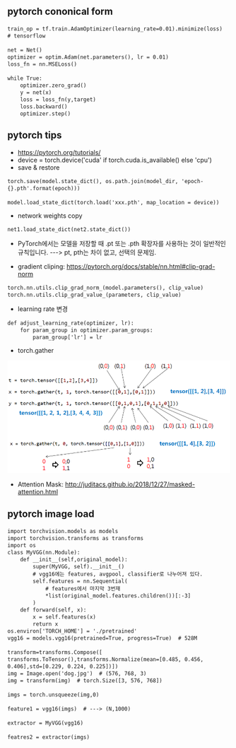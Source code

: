 ## pytorch cononical form

```
train_op = tf.train.AdamOptimizer(learning_rate=0.01).minimize(loss)   # tensorflow

net = Net()
optimizer = optim.Adam(net.parameters(), lr = 0.01)
loss_fn = nn.MSELoss()

while True:
    optimizer.zero_grad()
    y = net(x)
    loss = loss_fn(y,target)
    loss.backward()
    optimizer.step()

```



## pytorch tips
* https://pytorch.org/tutorials/
* device = torch.device('cuda' if torch.cuda.is_available() else 'cpu')
*  save & restore
```
torch.save(model.state_dict(), os.path.join(model_dir, 'epoch-{}.pth'.format(epoch)))

model.load_state_dict(torch.load('xxx.pth', map_location = device))
```
* network weights copy
```
net1.load_state_dict(net2.state_dict())
```
* PyTorch에서는 모델을 저장할 때 .pt 또는 .pth 확장자를 사용하는 것이 일반적인 규칙입니다.  ---> pt, pth는 차이 없고, 선택의 문제임.

* gradient cliping: https://pytorch.org/docs/stable/nn.html#clip-grad-norm
```
torch.nn.utils.clip_grad_norm_(model.parameters(), clip_value)
torch.nn.utils.clip_grad_value_(parameters, clip_value)
```
* learning rate 변경
```
def adjust_learning_rate(optimizer, lr):
    for param_group in optimizer.param_groups:
        param_group['lr'] = lr
```
* torch.gather
<p align="center"><img src="asset/pytorch_gather.png" />  </p>

* Attention Mask: http://juditacs.github.io/2018/12/27/masked-attention.html




## pytorch image load
```
import torchvision.models as models
import torchvision.transforms as transforms
import os
class MyVGG(nn.Module):
    def __init__(self,original_model):
        super(MyVGG, self).__init__()
        # vgg16에는 features, avgpool, classifier로 나누어져 있다.
        self.features = nn.Sequential(
            # features에서 마지막 3번재
            *list(original_model.features.children())[:-3]
        )
    def forward(self, x):
        x = self.features(x)
        return x 
os.environ['TORCH_HOME'] = './pretrained'
vgg16 = models.vgg16(pretrained=True, progress=True)  # 528M

transform=transforms.Compose([ transforms.ToTensor(),transforms.Normalize(mean=[0.485, 0.456, 0.406],std=[0.229, 0.224, 0.225])])
img = Image.open('dog.jpg')  # (576, 768, 3)
img = transform(img)  # torch.Size([3, 576, 768])

imgs = torch.unsqueeze(img,0)

feature1 = vgg16(imgs)  # ---> (N,1000)

extractor = MyVGG(vgg16)

featres2 = extractor(imgs)

```
